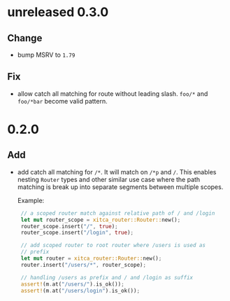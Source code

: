 # unreleased 0.3.0
## Change
- bump MSRV to `1.79`

## Fix
- allow catch all matching for route without leading slash. `foo/*` and `foo/*bar` become valid pattern.

# 0.2.0
## Add
- add catch all matching for `/*`. It will match on `/*p` and `/`. This enables nesting `Router` types and other similar use case where the path matching is break up into separate segments between multiple scopes. 

    Example:
   ```rust
    // a scoped router match against relative path of / and /login
    let mut router_scope = xitca_router::Router::new();
    router_scope.insert("/", true);
    router_scope.insert("/login", true);

    // add scoped router to root router where /users is used as
    // prefix
    let mut router = xitca_router::Router::new();
    router.insert("/users/*", router_scope);

    // handling /users as prefix and / and /login as suffix
    assert!(m.at("/users/").is_ok());
    assert!(m.at("/users/login").is_ok());
   ```